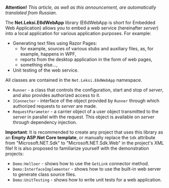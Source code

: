 **Attention!** _This article, as well as this announcement, are automatically translated from Russian_.

The **Net.Leksi.E6dWebApp** library (E6dWebApp is short for Embedded Web Application) allows you to embed a web service (hereinafter _server_) into a local application for various application purposes. For example:
- Generating text files using Razor Pages:
     + for example, sources of various stubs and auxiliary files, as, for example, happens in WPF,
     + reports from the desktop application in the form of web pages,
     + something else...,
- Unit testing of the web service.

All classes are contained in the `Net.Leksi.E6dWebApp` namespace.

* `Runner` - a class that controls the configuration, start and stop of _server_, and also provides authorized access to it.
* `IConnector` - interface of the object provided by `Runner` through which authorized requests to _server_ are made.
* `RequestParameter` - a carrier object of a user object transmitted to the _server_ in parallel with the request. This object is available on _server_ through dependency injection.

**Important**: It is recommended to create any project that uses this library as an **Empty ASP.Net Core template**, or manually replace the `Sdk` attribute from "Microsoft.NET.Sdk" to "Microsoft.NET.Sdk.Web" in the project's XML file!
It is also proposed to familiarize yourself with the demonstration projects:
- `Demo:Helloer` - shows how to use the `GetLink` connector method.
- `Demo:InterfaceImplementer` - shows how to use the built-in web server to generate class source files.
- `Demo:UnitTesting` - shows how to write unit tests for a web application.

